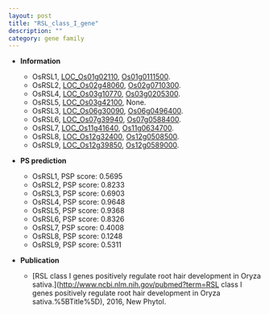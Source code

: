 ```yaml
---
layout: post
title: "RSL_class_I_gene"
description: ""
category: gene family
---
```


* **Information**  
    + OsRSL1, [LOC_Os01g02110](http://rice.uga.edu/cgi-bin/ORF_infopage.cgi?orf=LOC_Os01g02110), [Os01g0111500](http://rapdb.dna.affrc.go.jp/viewer/gbrowse_details/irgsp1?name=Os01g0111500).
    + OsRSL2, [LOC_Os02g48060](http://rice.uga.edu/cgi-bin/ORF_infopage.cgi?orf=LOC_Os02g48060), [Os02g0710300](http://rapdb.dna.affrc.go.jp/viewer/gbrowse_details/irgsp1?name=Os02g0710300).
    + OsRSL4, [LOC_Os03g10770](http://rice.uga.edu/cgi-bin/ORF_infopage.cgi?orf=LOC_Os03g10770), [Os03g0205300](http://rapdb.dna.affrc.go.jp/viewer/gbrowse_details/irgsp1?name=Os03g0205300).
    + OsRSL5, [LOC_Os03g42100](http://rice.uga.edu/cgi-bin/ORF_infopage.cgi?orf=LOC_Os03g42100), None.
    + OsRSL3, [LOC_Os06g30090](http://rice.uga.edu/cgi-bin/ORF_infopage.cgi?orf=LOC_Os06g30090), [Os06g0496400](http://rapdb.dna.affrc.go.jp/viewer/gbrowse_details/irgsp1?name=Os06g0496400).
    + OsRSL6, [LOC_Os07g39940](http://rice.uga.edu/cgi-bin/ORF_infopage.cgi?orf=LOC_Os07g39940), [Os07g0588400](http://rapdb.dna.affrc.go.jp/viewer/gbrowse_details/irgsp1?name=Os07g0588400).
    + OsRSL7, [LOC_Os11g41640](http://rice.uga.edu/cgi-bin/ORF_infopage.cgi?orf=LOC_Os11g41640), [Os11g0634700](http://rapdb.dna.affrc.go.jp/viewer/gbrowse_details/irgsp1?name=Os11g0634700).
    + OsRSL8, [LOC_Os12g32400](http://rice.uga.edu/cgi-bin/ORF_infopage.cgi?orf=LOC_Os12g32400), [Os12g0508500](http://rapdb.dna.affrc.go.jp/viewer/gbrowse_details/irgsp1?name=Os12g0508500).
    + OsRSL9, [LOC_Os12g39850](http://rice.uga.edu/cgi-bin/ORF_infopage.cgi?orf=LOC_Os12g39850), [Os12g0589000](http://rapdb.dna.affrc.go.jp/viewer/gbrowse_details/irgsp1?name=Os12g0589000).

* **PS prediction**
    + OsRSL1, PSP score: 0.5695
    + OsRSL2, PSP score: 0.8233
    + OsRSL3, PSP score: 0.6903
    + OsRSL4, PSP score: 0.9648
    + OsRSL5, PSP score: 0.9368
    + OsRSL6, PSP score: 0.8326
    + OsRSL7, PSP score: 0.4008
    + OsRSL8, PSP score: 0.1248
    + OsRSL9, PSP score: 0.5311

* **Publication**  
    + [RSL class I genes positively regulate root hair development in Oryza sativa.](http://www.ncbi.nlm.nih.gov/pubmed?term=RSL class I genes positively regulate root hair development in Oryza sativa.%5BTitle%5D), 2016, New Phytol.


